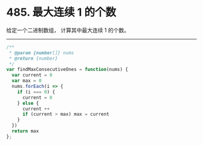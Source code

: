 # 485. 最大连续 1 的个数

给定一个二进制数组， 计算其中最大连续 1 的个数。

---

```js
/**
 * @param {number[]} nums
 * @return {number}
 */
var findMaxConsecutiveOnes = function(nums) {
  var current = 0
  var max = 0
  nums.forEach(i => {
    if (i === 0) {
      current = 0
    } else {
      current ++
      if (current > max) max = current
    }
  })
  return max
};
```
